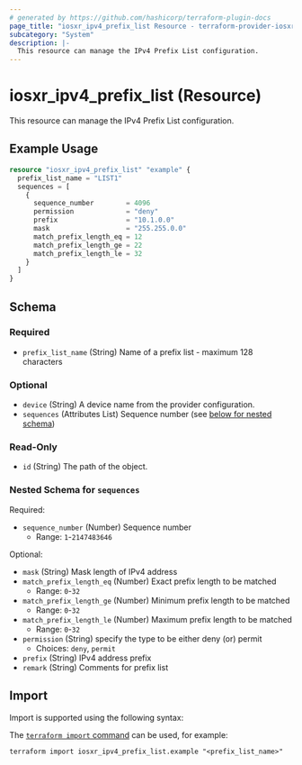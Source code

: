 ```yaml
---
# generated by https://github.com/hashicorp/terraform-plugin-docs
page_title: "iosxr_ipv4_prefix_list Resource - terraform-provider-iosxr"
subcategory: "System"
description: |-
  This resource can manage the IPv4 Prefix List configuration.
---
```


# iosxr_ipv4_prefix_list (Resource)

This resource can manage the IPv4 Prefix List configuration.

## Example Usage

```terraform
resource "iosxr_ipv4_prefix_list" "example" {
  prefix_list_name = "LIST1"
  sequences = [
    {
      sequence_number        = 4096
      permission             = "deny"
      prefix                 = "10.1.0.0"
      mask                   = "255.255.0.0"
      match_prefix_length_eq = 12
      match_prefix_length_ge = 22
      match_prefix_length_le = 32
    }
  ]
}
```

<!-- schema generated by tfplugindocs -->
## Schema

### Required

- `prefix_list_name` (String) Name of a prefix list - maximum 128 characters

### Optional

- `device` (String) A device name from the provider configuration.
- `sequences` (Attributes List) Sequence number (see [below for nested schema](#nestedatt--sequences))

### Read-Only

- `id` (String) The path of the object.

<a id="nestedatt--sequences"></a>
### Nested Schema for `sequences`

Required:

- `sequence_number` (Number) Sequence number
  - Range: `1`-`2147483646`

Optional:

- `mask` (String) Mask length of IPv4 address
- `match_prefix_length_eq` (Number) Exact prefix length to be matched
  - Range: `0`-`32`
- `match_prefix_length_ge` (Number) Minimum prefix length to be matched
  - Range: `0`-`32`
- `match_prefix_length_le` (Number) Maximum prefix length to be matched
  - Range: `0`-`32`
- `permission` (String) specify the type to be either deny (or) permit
  - Choices: `deny`, `permit`
- `prefix` (String) IPv4 address prefix
- `remark` (String) Comments for prefix list

## Import

Import is supported using the following syntax:

The [`terraform import` command](https://developer.hashicorp.com/terraform/cli/commands/import) can be used, for example:

```shell
terraform import iosxr_ipv4_prefix_list.example "<prefix_list_name>"
```
